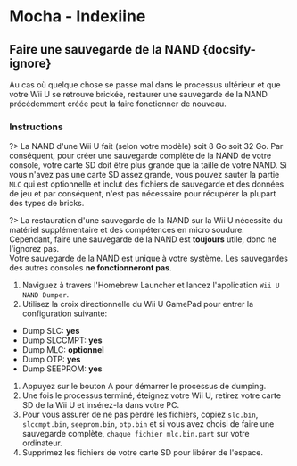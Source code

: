 # Mocha - Indexiine

## Faire une sauvegarde de la NAND {docsify-ignore}

Au cas où quelque chose se passe mal dans le processus ultérieur et que votre Wii U se retrouve brickée, restaurer une sauvegarde de la NAND précédemment créée peut la faire fonctionner de nouveau.

### Instructions

?> La NAND d'une Wii U fait (selon votre modèle) soit 8 Go soit 32 Go. Par conséquent, pour créer une sauvegarde complète de la NAND de votre console, votre carte SD doit être plus grande que la taille de votre NAND. Si vous n'avez pas une carte SD assez grande, vous pouvez sauter la partie `MLC` qui est optionnelle et inclut des fichiers de sauvegarde et des données de jeu et par conséquent, n'est pas nécessaire pour récupérer la plupart des types de bricks.

?> La restauration d'une sauvegarde de la NAND sur la Wii U nécessite du matériel supplémentaire et des compétences en micro soudure. <br>Cependant, faire une sauvegarde de la NAND est **toujours** utile, donc ne l'ignorez pas. <br>Votre sauvegarde de la NAND est unique à votre système. Les sauvegardes des autres consoles **ne fonctionneront pas**.

1. Naviguez à travers l'Homebrew Launcher et lancez l'application `Wii U NAND Dumper`.
1. Utilisez la croix directionnelle du Wii U GamePad pour entrer la configuration suivante:
 - Dump SLC: **yes**
 - Dump SLCCMPT: **yes**
 - Dump MLC: **optionnel**
 - Dump OTP: **yes**
 - Dump SEEPROM: **yes**
1. Appuyez sur le bouton A pour démarrer le processus de dumping.
1. Une fois le processus terminé, éteignez votre Wii U, retirez votre carte SD de la Wii U et insérez-la dans votre PC.
1. Pour vous assurer de ne pas perdre les fichiers, copiez `slc.bin`, `slccmpt.bin`, `seeprom.bin`, `otp.bin` et si vous avez choisi de faire une sauvegarde complète, `chaque fichier mlc.bin.part` sur votre ordinateur.
1. Supprimez les fichiers de votre carte SD pour libérer de l'espace.
